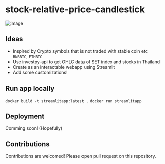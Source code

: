 # stock-relative-price-candlestick

![image](https://user-images.githubusercontent.com/12471844/135728081-dc3a7327-ed81-44bf-bc1a-7047846e0408.png)

## Ideas

- Inspired by Crypto symbols that is not traded with stable coin etc `BNBBTC`, `ETHBTC`
- Use investpy-api to get OHLC data of SET index and stocks in Thailand
- Create as an interactable webapp using Streamlit
- Add some customizations!

## Run app locally

`docker build -t streamlitapp:latest .`
`docker run streamlitapp`

## Deployment

Comming soon! (Hopefully)

## Contributions

Contributions are welcomed! Please open pull request on this repository.

